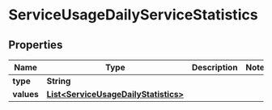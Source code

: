 

# ServiceUsageDailyServiceStatistics


## Properties

| Name | Type | Description | Notes |
|------------ | ------------- | ------------- | -------------|
|**type** | **String** |  |  |
|**values** | [**List&lt;ServiceUsageDailyStatistics&gt;**](ServiceUsageDailyStatistics.md) |  |  |



